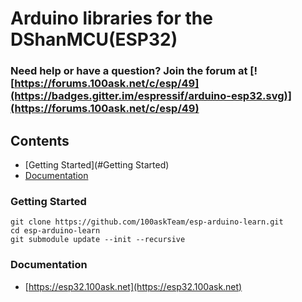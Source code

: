 # Arduino libraries for the DShanMCU(ESP32)

### Need help or have a question? Join the forum at [![https://forums.100ask.net/c/esp/49](https://badges.gitter.im/espressif/arduino-esp32.svg)](https://forums.100ask.net/c/esp/49)

## Contents
  
  - [Getting Started](#Getting Started)
  - [Documentation](#documentation)

### Getting Started

```shell
git clone https://github.com/100askTeam/esp-arduino-learn.git
cd esp-arduino-learn
git submodule update --init --recursive
```

### Documentation

  - [https://esp32.100ask.net](https://esp32.100ask.net)


